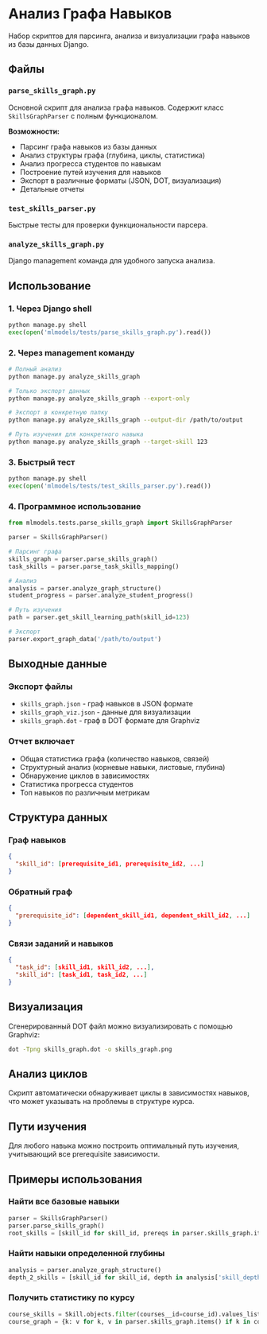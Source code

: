 # Анализ Графа Навыков

Набор скриптов для парсинга, анализа и визуализации графа навыков из базы данных Django.

## Файлы

### `parse_skills_graph.py`
Основной скрипт для анализа графа навыков. Содержит класс `SkillsGraphParser` с полным функционалом.

**Возможности:**
- Парсинг графа навыков из базы данных
- Анализ структуры графа (глубина, циклы, статистика)
- Анализ прогресса студентов по навыкам  
- Построение путей изучения для навыков
- Экспорт в различные форматы (JSON, DOT, визуализация)
- Детальные отчеты

### `test_skills_parser.py`
Быстрые тесты для проверки функциональности парсера.

### `analyze_skills_graph.py`
Django management команда для удобного запуска анализа.

## Использование

### 1. Через Django shell
```python
python manage.py shell
exec(open('mlmodels/tests/parse_skills_graph.py').read())
```

### 2. Через management команду
```bash
# Полный анализ
python manage.py analyze_skills_graph

# Только экспорт данных
python manage.py analyze_skills_graph --export-only

# Экспорт в конкретную папку
python manage.py analyze_skills_graph --output-dir /path/to/output

# Путь изучения для конкретного навыка
python manage.py analyze_skills_graph --target-skill 123
```

### 3. Быстрый тест
```python
python manage.py shell
exec(open('mlmodels/tests/test_skills_parser.py').read())
```

### 4. Программное использование
```python
from mlmodels.tests.parse_skills_graph import SkillsGraphParser

parser = SkillsGraphParser()

# Парсинг графа
skills_graph = parser.parse_skills_graph()
task_skills = parser.parse_task_skills_mapping()

# Анализ
analysis = parser.analyze_graph_structure()
student_progress = parser.analyze_student_progress()

# Путь изучения
path = parser.get_skill_learning_path(skill_id=123)

# Экспорт
parser.export_graph_data('/path/to/output')
```

## Выходные данные

### Экспорт файлы
- `skills_graph.json` - граф навыков в JSON формате
- `skills_graph_viz.json` - данные для визуализации
- `skills_graph.dot` - граф в DOT формате для Graphviz

### Отчет включает
- Общая статистика графа (количество навыков, связей)
- Структурный анализ (корневые навыки, листовые, глубина)
- Обнаружение циклов в зависимостях
- Статистика прогресса студентов
- Топ навыков по различным метрикам

## Структура данных

### Граф навыков
```json
{
  "skill_id": [prerequisite_id1, prerequisite_id2, ...]
}
```

### Обратный граф  
```json
{
  "prerequisite_id": [dependent_skill_id1, dependent_skill_id2, ...]
}
```

### Связи заданий и навыков
```json
{
  "task_id": [skill_id1, skill_id2, ...],
  "skill_id": [task_id1, task_id2, ...]
}
```

## Визуализация

Сгенерированный DOT файл можно визуализировать с помощью Graphviz:

```bash
dot -Tpng skills_graph.dot -o skills_graph.png
```

## Анализ циклов

Скрипт автоматически обнаруживает циклы в зависимостях навыков, что может указывать на проблемы в структуре курса.

## Пути изучения

Для любого навыка можно построить оптимальный путь изучения, учитывающий все prerequisite зависимости.

## Примеры использования

### Найти все базовые навыки
```python
parser = SkillsGraphParser()
parser.parse_skills_graph()
root_skills = [skill_id for skill_id, prereqs in parser.skills_graph.items() if not prereqs]
```

### Найти навыки определенной глубины
```python
analysis = parser.analyze_graph_structure()
depth_2_skills = [skill_id for skill_id, depth in analysis['skill_depths'].items() if depth == 2]
```

### Получить статистику по курсу
```python
course_skills = Skill.objects.filter(courses__id=course_id).values_list('id', flat=True)
course_graph = {k: v for k, v in parser.skills_graph.items() if k in course_skills}
```
